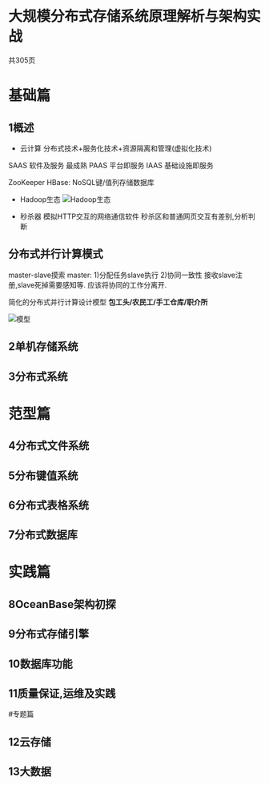 
# 大规模分布式存储系统原理解析与架构实战

共305页

# 基础篇
## 1概述
- 云计算
分布式技术+服务化技术+资源隔离和管理(虚拟化技术)

SAAS 软件及服务 最成熟
PAAS 平台即服务
IAAS 基础设施即服务

ZooKeeper
HBase: NoSQL键/值列存储数据库
- Hadoop生态
![Hadoop生态](https://pic1.zhimg.com/4107e092f0b7c1413bf8bd81570d1f74_b.jpg)

- 秒杀器
模拟HTTP交互的网络通信软件
秒杀区和普通网页交互有差别,分析判断


## 分布式并行计算模式
master-slave摸索
master: 1)分配任务slave执行 2)协同一致性  接收slave注册,slave死掉需要感知等.
应该将协同的工作分离开.

简化的分布式并行计算设计模型
**包工头/农民工/手工仓库/职介所**

![模型](http://imgur.com/a/I4vMG)

## 2单机存储系统


## 3分布式系统 

# 范型篇
## 4分布式文件系统
## 5分布键值系统
## 6分布式表格系统
## 7分布式数据库
# 实践篇
## 8OceanBase架构初探
## 9分布式存储引擎
## 10数据库功能
## 11质量保证,运维及实践

#专题篇
## 12云存储
## 13大数据


